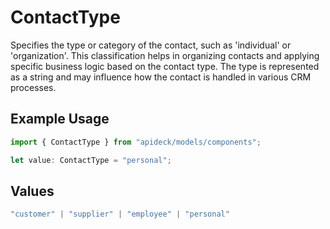 # ContactType

Specifies the type or category of the contact, such as 'individual' or 'organization'. This classification helps in organizing contacts and applying specific business logic based on the contact type. The type is represented as a string and may influence how the contact is handled in various CRM processes.

## Example Usage

```typescript
import { ContactType } from "apideck/models/components";

let value: ContactType = "personal";
```

## Values

```typescript
"customer" | "supplier" | "employee" | "personal"
```